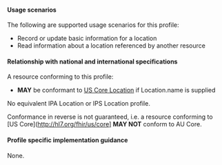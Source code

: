 #### Usage scenarios

The following are supported usage scenarios for this profile:

- Record or update basic information for a location
- Read information about a location referenced by another resource


#### Relationship with national and international specifications

A resource conforming to this profile:
- **MAY** be conformant to [US Core Location](http://hl7.org/fhir/us/core/StructureDefinition/us-core-location) if Location.name is supplied

No equivalent IPA Location or IPS Location profile.

Conformance in reverse is not guaranteed, i.e. a resource conforming to [US Core](http://hl7.org/fhir/us/core] **MAY NOT** conform to AU Core.


#### Profile specific implementation guidance
None.